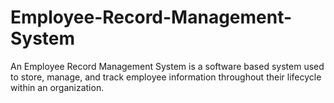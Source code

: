 # Employee-Record-Management-System
An Employee Record Management System is a software based system used to store, manage, and track employee information throughout their lifecycle within an organization.
